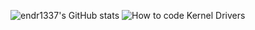 ![endr1337's GitHub stats](https://github-readme-stats.vercel.app/api?username=endr1337&show_icons=true&theme=transparent)
![How to code Kernel Drivers](https://www.youtube.com/watch?v=9h1FsOISwX0)
